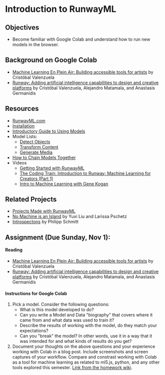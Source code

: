 # Introduction to RunwayML

## Objectives

- Become familiar with Google Colab and understand how to run new models in the browser.

## Background on Google Colab

- [Machine Learning En Plein Air: Building accessible tools for artists](https://medium.com/runwayml/machine-learning-en-plein-air-building-accessible-tools-for-artists-87bfc7f99f6b) by Cristóbal Valenzuela
- [Runway: Adding artificial intelligence capabilities to design and creative platforms](https://nips2018creativity.github.io/doc/runway.pdf) by Cristóbal Valenzuela, Alejandro Matamala, and Anastasis Germanidis

## Resources

- [RunwayML.com](https://runwayml.com)
- [Installation](https://learn.runwayml.com/#/getting-started/installation)
- [Introductory Guide to Using Models](https://learn.runwayml.com/#/how-to/use-models)
- Model Lists:
  - [Detect Objects](https://learn.runwayml.com/#/create-with-runwayml/detect)
  - [Transform Content](https://learn.runwayml.com/#/create-with-runwayml/transform)
  - [Generate Media](https://learn.runwayml.com/#/create-with-runwayml/generate)
- [How to Chain Models Together](https://learn.runwayml.com/#/how-to/chain-models-together)
- Videos
  - [Getting Started with RunwayML](https://www.youtube.com/playlist?list=PLj598ZXODDO8oS5V1zS_IvMfT_wWWQb_6)
  - [The Coding Train: Introduction to Runway: Machine Learning for Creators (Part 1)](https://www.youtube.com/watch?v=ARnf4ilr9Hc&t=1s)
  - [Intro to Machine Learning with Gene Kogan](https://www.youtube.com/playlist?list=PLj598ZXODDO_oWYAiO5c0Ac05IyrPUG8t)

## Related Projects

- [Projects Made with RunwayML](https://runwayml.com/madewith/)
- [No Machine is an Island](https://medium.com/@lyxsix/no-machine-is-an-island-497e92e9927e) by Yuxi Liu and Larissa Pschetz
- [Introspectons](https://medium.com/runwayml/introspections-9cb6660c0311) by Philipp Schmitt

## Assignment (Due Sunday, Nov 1):

#### Reading

- [Machine Learning En Plein Air: Building accessible tools for artists](https://medium.com/runwayml/machine-learning-en-plein-air-building-accessible-tools-for-artists-87bfc7f99f6b) by Cristóbal Valenzuela
- [Runway: Adding artificial intelligence capabilities to design and creative platforms](https://nips2018creativity.github.io/doc/runway.pdf) by Cristóbal Valenzuela, Alejandro Matamala, and Anastasis Germanidis

#### Instructions for Google Colab

1. Pick a model. Consider the following questions:
   - What is this model developed to do?
   - Can you write a Model and Data "biography" that covers where it came from and what data was used to train it?
   - Describe the results of working with the model, do they match your expectations?
   - Can you "break" the model? In other words, use it in a way that it was intended for and what kinds of results do you get?
2. Document your thoughts on the above questions and your experience working with Colab in a blog post. Include screenshots and screen captures of your workflow. Compare and constrast working with Colab as a tool for machine learning as related to ml5.js, python, and any other tools explored this semester. [Link from the homework wiki](https://github.com/ml5js/Intro-ML-Arts-IMA-F20/wiki/Assignment-8).
